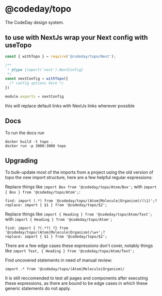# @codeday/topo
The CodeDay design system.

## to use with NextJs wrap your Next config with useTopo

```js
const { withTopo } = require('@codeday/topo/Next');

/**
 * @type {import('next').NextConfig}
 */
const nextConfig = withTopo({
  /* config options here */
})

module.exports = nextConfig
```

this will replace default links with NextJs links wherever possible

## Docs
To run the docs run 
```
docker build -t topo .
docker run -p 3000:3000 topo
```

## Upgrading

To bulk-update most of the imports from a project using the old version of topo the new import structure, here are a few helpful regular expressions:

Replace things like `import Box from '@codeday/topo/Atom/Box';` with `import { Box } from '@codeday/topo/Atom';`:
```
find: import (.*) from '@codeday/topo/(Atom|Molecule|Organism)/(\1)';?
replace: import { $1 } from '@codeday/topo/$2';
```

Replace things like `import { Heading } from '@codeday/topo/Atom/Text';` with `import { Heading } from '@codeday/topo/Atom';`
```
find: import { ?(.*?) ?} from '@codeday/topo/(Atom|Molecule|Organism)/\w+';?
replace: import { $1 } from '@codeday/topo/$2';
```

There are a few edge cases these expressions don't cover, notably things like `import Text, { Heading } from '@codeday/topo/Atom/Text';`

Find uncovered statements in need of manual review:
```
import .* from '@codeday/topo/(Atom|Molecule|Organism)/
```

It is still reccomended to test all pages and components after executing these expressions, as there are bound to be edge cases in which these generic statements do not apply.

